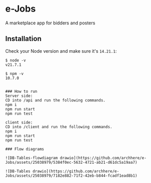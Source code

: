 
# e-Jobs

A marketplace app for bidders and posters


## Installation

Check your Node version and make sure it's `14.21.1`:

```
$ node -v
v21.7.1

$ npm -v
10.7.0


### How to run
Server side:
CD into /api and run the following commands.
npm i
npm run start 
npm run test

client side:
CD into /client and run the following commands.
npm i
npm run start
npm run test

### Flow diagrams

![DB-Tables-flowdiagram drawio](https://github.com/archhere/e-Jobs/assets/25038979/5384f0ec-5632-4721-ab21-d61dc5a19aa7)

![DB-Tables drawio](https://github.com/archhere/e-Jobs/assets/25038979/7182e882-71f2-42eb-b844-fcadf1ead8b1)
